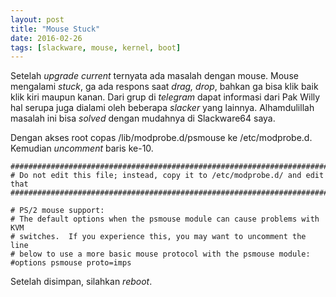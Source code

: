 ```yaml
---
layout: post
title: "Mouse Stuck"
date: 2016-02-26
tags: [slackware, mouse, kernel, boot]
---
```

Setelah _upgrade current_ ternyata ada masalah dengan mouse. Mouse mengalami _stuck_, ga ada respons saat _drag, drop_, bahkan ga bisa klik baik klik kiri maupun kanan.
Dari grup di _telegram_ dapat informasi dari Pak Willy hal serupa juga dialami oleh beberapa _slacker_ yang lainnya. Alhamdulillah masalah ini bisa _solved_ dengan mudahnya di Slackware64 saya.

Dengan akses root copas /lib/modprobe.d/psmouse ke /etc/modprobe.d. Kemudian _uncomment_ baris ke-10.

```
##############################################################################
# Do not edit this file; instead, copy it to /etc/modprobe.d/ and edit that
##############################################################################

# PS/2 mouse support:
# The default options when the psmouse module can cause problems with KVM
# switches.  If you experience this, you may want to uncomment the line
# below to use a more basic mouse protocol with the psmouse module:
#options psmouse proto=imps
```

Setelah disimpan, silahkan _reboot_.



